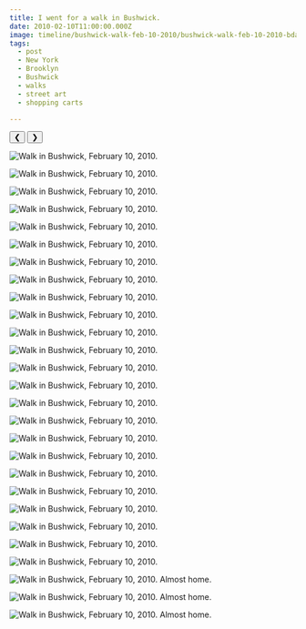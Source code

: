 ```yaml
---
title: I went for a walk in Bushwick.
date: 2010-02-10T11:00:00.000Z
image: timeline/bushwick-walk-feb-10-2010/bushwick-walk-feb-10-2010-bday.jpg
tags:
  - post 
  - New York
  - Brooklyn
  - Bushwick
  - walks
  - street art
  - shopping carts

---
```


<div id="viewport">
    <button id="buttonPrevious">&#10094;</button>
    <button id="buttonNext">&#10095;</button>

![Walk in Bushwick, February 10, 2010.](/static/img/timeline/bushwick-walk-feb-10-2010/brick-school-2-feb-10-2010.jpg)

![Walk in Bushwick, February 10, 2010.](/static/img/timeline/bushwick-walk-feb-10-2010/brick-shool-1-feb-10-2010.jpg)

![Walk in Bushwick, February 10, 2010.](/static/img/timeline/bushwick-walk-feb-10-2010/christmas-lights-feb-10-2010.jpg)

![Walk in Bushwick, February 10, 2010.](/static/img/timeline/bushwick-walk-feb-10-2010/grocery-feb-10-2010.jpg)

![Walk in Bushwick, February 10, 2010.](/static/img/timeline/bushwick-walk-feb-10-2010/guayabera-feb-10-2010.jpg)

![Walk in Bushwick, February 10, 2010.](/static/img/timeline/bushwick-walk-feb-10-2010/la-luz-del-mundo-feb-10-2010.jpg)

![Walk in Bushwick, February 10, 2010.](/static/img/timeline/bushwick-walk-feb-10-2010/let-my-people-go-feb-10-2010.jpg)

![Walk in Bushwick, February 10, 2010.](/static/img/timeline/bushwick-walk-feb-10-2010/now-thats-an-r-feb-10-2010.jpg)

![Walk in Bushwick, February 10, 2010.](/static/img/timeline/bushwick-walk-feb-10-2010/bushwick-walk-feb-10-2010.jpg)

![Walk in Bushwick, February 10, 2010.](/static/img/timeline/bushwick-walk-feb-10-2010/bushwick-walk-feb-10-2010.jpg)

![Walk in Bushwick, February 10, 2010.](/static/img/timeline/bushwick-walk-feb-10-2010/grilling-on-shopping-cart-feb-10-2010.jpg)

![Walk in Bushwick, February 10, 2010.](/static/img/timeline/bushwick-walk-feb-10-2010/popeyes-1-feb-10-2010.jpg)

![Walk in Bushwick, February 10, 2010.](/static/img/timeline/bushwick-walk-feb-10-2010/popeyes-2-feb-10-2010.jpg)

![Walk in Bushwick, February 10, 2010.](/static/img/timeline/bushwick-walk-feb-10-2010/popeyes-3-feb-10-2010.jpg)

![Walk in Bushwick, February 10, 2010.](/static/img/timeline/bushwick-walk-feb-10-2010/randy-feb-10-2010.jpg)

![Walk in Bushwick, February 10, 2010.](/static/img/timeline/bushwick-walk-feb-10-2010/rockefeller-2-feb-10-2010.jpg)

![Walk in Bushwick, February 10, 2010.](/static/img/timeline/bushwick-walk-feb-10-2010/san-juan-chapel.feb-10-2010.jpg)

![Walk in Bushwick, February 10, 2010.](/static/img/timeline/bushwick-walk-feb-10-2010/santa-barbara-rc-1-feb-10-2010.jpg)

![Walk in Bushwick, February 10, 2010.](/static/img/timeline/bushwick-walk-feb-10-2010/santa-barbara-rc-2-feb-10-2010.jpg)

![Walk in Bushwick, February 10, 2010.](/static/img/timeline/bushwick-walk-feb-10-2010/santa-barbara-rc-3-feb-10-2010.jpg)

![Walk in Bushwick, February 10, 2010.](/static/img/timeline/bushwick-walk-feb-10-2010/santa-barbara-rc-4-feb-10-2010.jpg)

![Walk in Bushwick, February 10, 2010.](/static/img/timeline/bushwick-walk-feb-10-2010/van-on-road-feb-10-2010.jpg)

![Walk in Bushwick, February 10, 2010.](/static/img/timeline/bushwick-walk-feb-10-2010/window-feb-10-2010.jpg)

![Walk in Bushwick, February 10, 2010.](/static/img/timeline/bushwick-walk-feb-10-2010/grilling-on-shopping-cart-feb-10-2010.jpg)

![Walk in Bushwick, February 10, 2010. Almost home.](/static/img/timeline/bushwick-walk-feb-10-2010/paulys-feb-10-2010.jpg)

![Walk in Bushwick, February 10, 2010. Almost home.](/static/img/timeline/bushwick-walk-feb-10-2010/djohnnys-feb-10-2010.jpg)

![Walk in Bushwick, February 10, 2010. Almost home.](/static/img/timeline/bushwick-walk-feb-10-2010/mondy-fashion-feb-10-2010.jpg)

</div>
<div id="caption"></div>